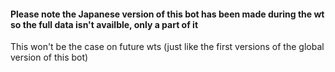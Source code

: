 #### Please note the Japanese version of this bot has been made during the wt so the full data isn't availble, only a part of it

This won't be the case on future wts (just like the first versions of the global version of this bot)
